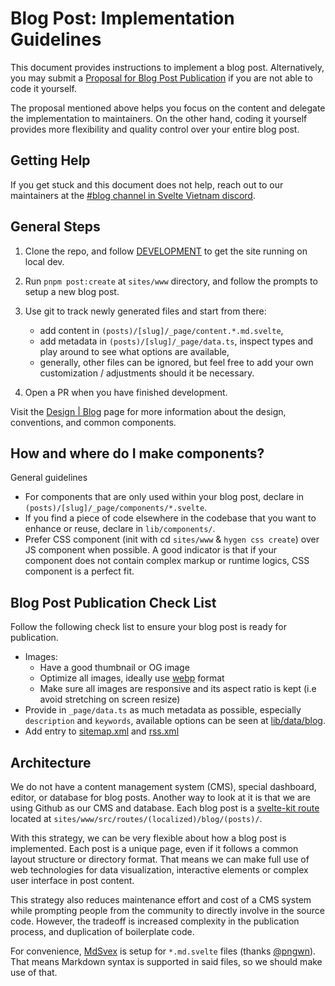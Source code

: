 # Blog Post: Implementation Guidelines

This document provides instructions to implement a blog post. Alternatively,
you may submit a [Proposal for Blog Post Publication](https://github.com/sveltevietnam/sveltevietnam.dev/issues/new/choose)
if you are not able to code it yourself.

The proposal mentioned above helps you focus on the content and delegate the implementation to maintainers. On the other hand, coding it yourself provides more flexibility and quality control over your entire blog post.

## Getting Help

If you get stuck and this document does not help, reach out to our maintainers at the [#blog channel in Svelte Vietnam discord](https://discord.com/channels/1066621936546877450/1140975328781676616).

## General Steps

1. Clone the repo, and follow [DEVELOPMENT](./DEVELOPMENT.md) to get the site running on local dev.
2. Run `pnpm post:create` at `sites/www` directory, and follow the prompts to setup a new blog post.
3. Use git to track newly generated files and start from there:

   - add content in `(posts)/[slug]/_page/content.*.md.svelte`,
   - add metadata in `(posts)/[slug]/_page/data.ts`, inspect types and play around to see what options are available,
   - generally, other files can be ignored, but feel free to add your own customization / adjustments should it be necessary.

4. Open a PR when you have finished development.

Visit the [Design | Blog](https://www.sveltevietnam.dev/en/design/blog) page for more information about the design, conventions, and common components.

## How and where do I make components?

General guidelines

- For components that are only used within your blog post, declare in `(posts)/[slug]/_page/components/*.svelte`.
- If you find a piece of code elsewhere in the codebase that you want to enhance or reuse, declare in `lib/components/`.
- Prefer CSS component (init with cd `sites/www` & `hygen css create`) over JS component when possible. A good indicator is that if your component does not contain complex markup or runtime logics, CSS component is a perfect fit.

## Blog Post Publication Check List

Follow the following check list to ensure your blog post is ready for publication.

- Images:
  - Have a good thumbnail or OG image
  - Optimize all images, ideally use [webp](https://developers.google.com/speed/webp) format
  - Make sure all images are responsive and its aspect ratio is kept (i.e avoid stretching on screen resize)
- Provide in `_page/data.ts` as much metadata as possible, especially `description` and `keywords`, available options can be seen at [lib/data/blog](https://github.com/sveltevietnam/sveltevietnam.dev/blob/main/sites/www/src/lib/data/blog/types.ts).
- Add entry to [sitemap.xml](<../sites/www/src/routes/(api)/sitemap.xml/+server.ts>) and [rss.xml](<../sites/www/src/routes/(api)/rss.xml/+server.ts>)

## Architecture

We do not have a content management system (CMS), special dashboard, editor, or database for blog posts. Another way to look at it is that we are using Github as our CMS and database. Each blog post is a [svelte-kit route](https://kit.svelte.dev/docs/routing#page) located at `sites/www/src/routes/(localized)/blog/(posts)/`.

With this strategy, we can be very flexible about how a blog post is implemented. Each post is a unique page, even if it follows a common layout structure or directory format. That means we can make full use of web technologies for data visualization, interactive elements or complex user interface in post content.

This strategy also reduces maintenance effort and cost of a CMS system while prompting people from the community to directly involve in the source code. However, the tradeoff is increased complexity in the publication process, and duplication of boilerplate code.

For convenience, [MdSvex](https://mdsvex.pngwn.io/) is setup for `*.md.svelte` files (thanks [@pngwn](https://github.com/pngwn/)). That means Markdown syntax is supported in said files, so we should make use of that.
